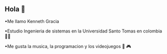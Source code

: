 ## Hola 👋
•Me llamo Kenneth Gracia

•Estudio Ingenieria de sistemas en la Universidad Santo Tomas en colombia 🧑‍🎓

•Me gusta la musica, la programacion y los videojuegos 🎵 🎮
<!--
**Kmaxi1/Kmaxi1** is a ✨ _special_ ✨ repository because its `README.md` (this file) appears on your GitHub profile.

Here are some ideas to get you started:

- 🔭 I’m currently working on ...
- 🌱 I’m currently learning ...
- 👯 I’m looking to collaborate on ...
- 🤔 I’m looking for help with ...
- 💬 Ask me about ...
- 📫 How to reach me: ...
- 😄 Pronouns: ...
- ⚡ Fun fact: ...
-->
